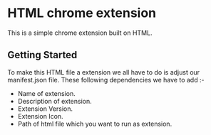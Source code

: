 # HTML chrome extension
This is a simple chrome extension built on HTML. 

## Getting Started
To make this HTML file a extension we all have to do is adjust our manifest.json file. These following dependencies we have to add :-
  - Name of extension.
  - Description of extension.
  - Extension Version.
  - Extension Icon.
  - Path of html file which you want to run as extension.
